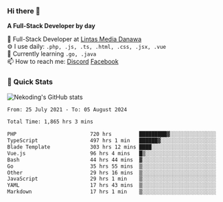 ### Hi there 👋

**A Full-Stack Developer by day**

🔭 Full-Stack Developer at [Lintas Media Danawa](https://www.lintasmediadanawa.com/)  
⚙️ I use daily: `.php, .js, .ts, .html, .css, .jsx, .vue`  
🌱 Currently learning `.go, .java`  
📫 How to reach me: [Discord](https://discordapp.com/users/984448732999327766)  [Facebook](https://fb.me/tyvandi)  

### 🚀 Quick Stats  

![Nekoding's GitHub stats](https://github-readme-stats.vercel.app/api?username=nekoding&show_icons=true)

<!--START_SECTION:waka-->

```txt
From: 25 July 2021 - To: 05 August 2024

Total Time: 1,865 hrs 3 mins

PHP                        720 hrs         █████████▓░░░░░░░░░░░░░░░   38.01 %
TypeScript                 497 hrs 1 min   ██████▓░░░░░░░░░░░░░░░░░░   26.24 %
Blade Template             303 hrs 12 mins ████░░░░░░░░░░░░░░░░░░░░░   16.01 %
Vue.js                     96 hrs 4 mins   █▒░░░░░░░░░░░░░░░░░░░░░░░   05.07 %
Bash                       44 hrs 44 mins  ▓░░░░░░░░░░░░░░░░░░░░░░░░   02.36 %
Go                         35 hrs 55 mins  ▒░░░░░░░░░░░░░░░░░░░░░░░░   01.90 %
Other                      29 hrs 16 mins  ▒░░░░░░░░░░░░░░░░░░░░░░░░   01.55 %
JavaScript                 29 hrs 1 min    ▒░░░░░░░░░░░░░░░░░░░░░░░░   01.53 %
YAML                       17 hrs 43 mins  ▒░░░░░░░░░░░░░░░░░░░░░░░░   00.94 %
Markdown                   17 hrs 1 min    ▒░░░░░░░░░░░░░░░░░░░░░░░░   00.90 %
```

<!--END_SECTION:waka-->

<!--
**nekoding/nekoding** is a ✨ _special_ ✨ repository because its `README.md` (this file) appears on your GitHub profile.

Here are some ideas to get you started:

- 🔭 I’m currently working on ...
- 🌱 I’m currently learning ...
- 👯 I’m looking to collaborate on ...
- 🤔 I’m looking for help with ...
- 💬 Ask me about ...
- 📫 How to reach me: ...
- 😄 Pronouns: ...
- ⚡ Fun fact: ...
-->
